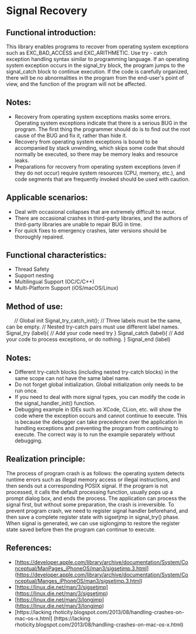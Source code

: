 # Signal Recovery
## Functional introduction:
This library enables programs to recover from operating system exceptions such as EXC_BAD_ACCESS and EXC_ARITHMETIC. Use try - catch exception handling syntax similar to programming language. If an operating system exception occurs in the signal_try block, the program jumps to the signal_catch block to continue execution. If the code is carefully organized, there will be no abnormalities in the program from the end-user's point of view, and the function of the program will not be affected.
## Notes:
* Recovery from operating system exceptions masks some errors. Operating system exceptions indicate that there is a serious BUG in the program. The first thing the programmer should do is to find out the root cause of the BUG and fix it, rather than hide it.
* Recovery from operating system exceptions is bound to be accompanied by stack unwinding, which skips some code that should normally be executed, so there may be memory leaks and resource leaks.
* Preparations for recovery from operating system exceptions (even if they do not occur) require system resources (CPU, memory, etc.), and code segments that are frequently invoked should be used with caution.
## Applicable scenarios:
* Deal with occasional collapses that are extremely difficult to recur.
* There are occasional crashes in third-party libraries, and the authors of third-party libraries are unable to repair BUG in time.
* For quick fixes to emergency crashes, later versions should be thoroughly repaired.
## Functional characteristics:
* Thread Safety
* Support nesting
* Multilingual Support (OC/C/C++)
* Multi-Platform Support (iOS/macOS/Linux)
## Method of use:
` ` ` `
// Global init
Signal_try_catch_init();
// Three labels must be the same, can be empty.
// Nested try-catch pairs must use different label names.
Signal_try (label){
// Add your code need try
}
Signal_catch (label){
// Add your code to process exceptions, or do nothing.
}
Signal_end (label)
` ` ` `
## Notes:
* Different try-catch blocks (including nested try-catch blocks) in the same scope can not have the same label name.
* Do not forget global initialization. Global initialization only needs to be run once. 
* If you need to deal with more signal types, you can modify the code in the signal_handler_init() function.
* Debugging example in IDEs such as XCode, CLion, etc. will show the code where the exception occurs and cannot continue to execute. This is because the debugger can take precedence over the application in handling exceptions and preventing the program from continuing to execute. The correct way is to run the example separately without debugging.
## Realization principle:
The process of program crash is as follows: the operating system detects runtime errors such as illegal memory access or illegal instructions, and then sends out a corresponding POSIX signal. If the program is not processed, it calls the default processing function, usually pops up a prompt dialog box, and ends the process. The application can process the signal first, but without some preparation, the crash is irreversible. To prevent program crash, we need to register signal handler beforehand, and then save a complete register state with sigsetjmp in signal_try() phase. When signal is generated, we can use siglongjmp to restore the register state saved before then the program can continue to execute.
## References:
* [https://developer.apple.com/library/archive/documentation/System/Conceptual/ManPages_iPhoneOS/man3/sigsetjmp.3.html] (https://developer.apple.com/library/archive/documentation/System/Conceptual/Manges_iPhoneOS/man3/sigsetjmp.3.html)
* [https://linux.die.net/man/3/sigsetjmp] (https://linux.die.net/man/3/sigsetjmp)
* [https://linux.die.net/man/3/longjmp] (https://linux.die.net/man/3/longjmp)
* [https://lacking rhoticity.blogspot.com/2013/08/handling-crashes-on-mac-os-x.html] (https://lacking rhoticity.blogspot.com/2013/08/handling-crashes-on-mac-os-x.html)
